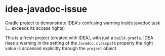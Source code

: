 # idea-javadoc-issue
Gradle project to demonstrate IDEA's confusing warning inside javadoc task (... exceeds its access rights)

This is a fresh project (created with IDEA), with just a `build.gradle`. IDEA rises a warning in the setting of the `Javadoc.classpath` property the right value is accessed explicitly through the `project` object.
